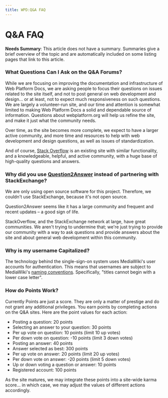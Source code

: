 ```yaml
---
title: WPD:Q&A FAQ
---
```

<h1><span class="mw-headline" id="Q.26A_FAQ">Q&amp;A FAQ</span></h1>
<div class="editors-only">
<p><b>Needs Summary</b>:   This article does not have a summary. Summaries give a brief overview of the topic and are automatically included on some listing pages that link to this article. 
</p>
</div>
<h3><span class="mw-headline" id="What_Questions_Can_I_Ask_on_the_Q.26A_Forums.3F">What Questions Can I Ask on the Q&amp;A Forums?</span></h3>
<p>While we are focusing on improving the documentation and infrastructure of Web Platform Docs, we are asking people to focus their questions on issues related to the site itself, and not to post general on web development and design... or at least, not to expect much responsiveness on such questions. We are largely a volunteer-run site, and our time and attention is somewhat limited to making Web Platform Docs a solid and dependable source of information. Questions about webplatform.org will help us refine the site, and make it just what the community needs.
</p><p>Over time, as the site becomes more complete, we expect to have a larger active community, and more time and resources to help with web development and design questions, as well as issues of standardization. 
</p><p>And of course, <a rel="nofollow" class="external text" href="http://stackoverflow.com/">Stack Overflow</a> is an existing site with similar functionality, and a knowledgeable, helpful, and active community, with a huge base of high-quality questions and answers.
</p>
<h3><span class="mw-headline" id="Why_did_you_use_Question2Answer_instead_of_partnering_with_StackExchange.3F">Why did you use <a rel="nofollow" class="external text" href="http://www.question2answer.org/">Question2Answer</a> instead of partnering with StackExchange?</span></h3>
<p>We are only using open source software for this project.  Therefore, we couldn't use StackExchange, because it's not open source.
</p><p>Question2Answer seems like it has a large community and frequent and recent updates – a good sign of life.
</p><p>StackOverflow, and the StackExchange network at large, have great communities.  We aren't trying to undermine that; we're just trying to provide our community with a way to ask questions and provide answers about the site and about general web development within this community.
</p>
<h3><span class="mw-headline" id="Why_is_my_username_Capitalized.3F">Why is my username Capitalized?</span></h3>
<p>The technology behind the single-sign-on system uses MediaWiki's user accounts for authentication.  This means that usernames are subject to MediaWiki's <a rel="nofollow" class="external text" href="http://en.wikipedia.org/wiki/Wikipedia:Naming_conventions_(technical_restrictions)">naming conventions</a>.  Specifically, "titles cannot begin with a lower case letter".
</p>
<h3><span class="mw-headline" id="How_do_Points_Work.3F">How do Points Work?</span></h3>
<p>Currently Points are just a score. They are only a matter of prestige and do not grant any additional privileges. You earn points by completing actions on the Q&amp;A sites. Here are the point values for each action:
</p>
<ul><li> Posting a question: 20 points</li>
<li> Selecting an answer to your question: 30 points</li>
<li> Per up vote on question: 10 points (limit 10 up votes)</li>
<li> Per down vote on question: -10 points (limit 3 down votes)</li>
<li> Posting an answer: 40 points</li>
<li> Answer selected as best: 300 points</li>
<li> Per up vote on answer: 20 points (limit 20 up votes)</li>
<li> Per down vote on answer: -20 points (limit 5 down votes)</li>
<li> Up or down voting a question or answer: 10 points</li>
<li> Registered account: 100 points</li></ul>
<p>As the site matures, we may integrate these points into a site-wide karma score... in which case, we may adjust the values of different actions accordingly.
</p><p><br />
</p><p><br />
</p><p><br />
</p>
<div class="attribution">
<p><br />
</p><p><br />
</p>
</div>

<!-- 
NewPP limit report
CPU time usage: 0.062 seconds
Real time usage: 0.077 seconds
Preprocessor visited node count: 128/1000000
Preprocessor generated node count: 927/1000000
Post‐expand include size: 1040/2097152 bytes
Template argument size: 184/2097152 bytes
Highest expansion depth: 7/40
Expensive parser function count: 0/100
-->

<!-- 
Transclusion expansion time report (%,ms,calls,template)
100.00%   58.066      1 - -total
 24.90%   14.458      1 - Template:Page_Title
 24.25%   14.079      1 - Template:Summary_Section
 17.42%   10.113      1 - Template:Flags
 13.81%    8.017      1 - Template:Editorial/Needs_Summary
 12.83%    7.448      1 - Template:External_Attribution
  8.87%    5.150      1 - Template:Editorial
  7.45%    4.324      1 - Template:Notes_Section
  5.22%    3.033      1 - Template:Topics
  4.30%    2.497      1 - Template:Basic_Page
-->

<!-- Saved in parser cache with key wpwiki:pcache:idhash:5987-0!*!*!!*!*!*!esi=1 and timestamp 20150731111841 and revision id 14073
 -->
